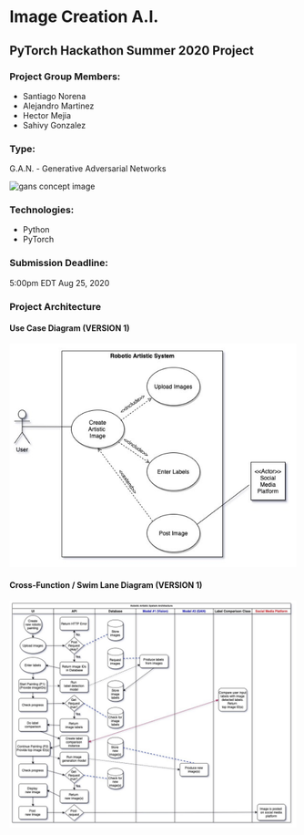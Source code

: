 # Image Creation A.I.
## PyTorch Hackathon Summer 2020 Project

### Project Group Members:
- Santiago Norena
- Alejandro Martinez
- Hector Mejia
- Sahivy Gonzalez

### Type:
G.A.N. - Generative Adversarial Networks

![gans concept image](gans_image.png)

### Technologies:
- Python
- PyTorch

### Submission Deadline:
5:00pm EDT Aug 25, 2020

### Project Architecture

#### Use Case Diagram (VERSION 1)

![use case diagram](UML-diagrams/UseCaseDiagram-PytorchHackaton-Jul20_20.jpg)

#### Cross-Function / Swim Lane Diagram (VERSION 1)

![cross-function / swim lane diagram](UML-diagrams/Cross-funtional_SwimlaneDiagram-PyTorchHackathon-Jul20_20.jpg)

